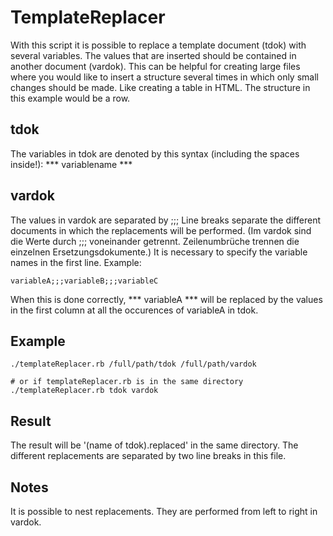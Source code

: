# TemplateReplacer

With this script it is possible to replace a template document (tdok) with several variables. The values that are inserted should be contained in another document (vardok).
This can be helpful for creating large files where you would like to insert a structure several times in which only small changes should be made. Like creating a table in HTML. The structure in this example would be a row.

## tdok
The variables in tdok are denoted by this syntax (including the spaces inside!): *** variablename ***

## vardok
The values in vardok are separated by ;;;
Line breaks separate the different documents in which the replacements will be performed. (Im vardok sind die Werte durch ;;; voneinander getrennt. Zeilenumbrüche trennen die einzelnen Ersetzungsdokumente.)
It is necessary to specify the variable names in the first line. Example:

	variableA;;;variableB;;;variableC

When this is done correctly, *** variableA *** will be replaced by the values in the first column at all the occurences of variableA in tdok.

## Example
	./templateReplacer.rb /full/path/tdok /full/path/vardok

	# or if templateReplacer.rb is in the same directory
	./templateReplacer.rb tdok vardok

## Result
The result will be '(name of tdok).replaced' in the same directory. The different replacements are separated by two line breaks in this file.


## Notes
It is possible to nest replacements. They are performed from left to right in vardok.

